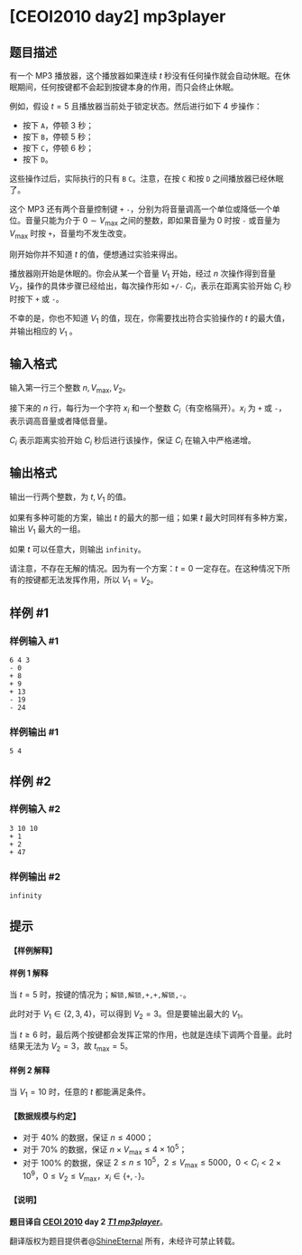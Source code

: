 # [CEOI2010 day2] mp3player

## 题目描述

有一个 MP3 播放器，这个播放器如果连续 $t$ 秒没有任何操作就会自动休眠。在休眠期间，任何按键都不会起到按键本身的作用，而只会终止休眠。

例如，假设 $t=5$ 且播放器当前处于锁定状态。然后进行如下 $4$ 步操作：

- 按下 `A`，停顿 $3$ 秒；
- 按下 `B`，停顿 $5$ 秒；
- 按下 `C`，停顿 $6$ 秒；
- 按下 `D`。

这些操作过后，实际执行的只有 `B` `C`。注意，在按 `C` 和按 `D` 之间播放器已经休眠了。

这个 MP3 还有两个音量控制键 `+` `-`，分别为将音量调高一个单位或降低一个单位。音量只能为介于 $0\sim V_{\max}$ 之间的整数，即如果音量为 $0$ 时按 `-` 或音量为 $V_{\max}$ 时按 `+`，音量均不发生改变。

刚开始你并不知道 $t$ 的值，便想通过实验来得出。

播放器刚开始是休眠的。你会从某一个音量 $V_1$ 开始，经过 $n$ 次操作得到音量 $V_2$，操作的具体步骤已经给出，每次操作形如 `+/-` $C_i$，表示在距离实验开始 $C_i$ 秒时按下 `+` 或 `-`。

不幸的是，你也不知道 $V_1$ 的值，现在，你需要找出符合实验操作的 $t$ 的最大值，并输出相应的 $V_1$ 。



## 输入格式

输入第一行三个整数 $n,V_{\max},V_2$。

接下来的 $n$ 行，每行为一个字符 $x_i$ 和一个整数 $C_i$（有空格隔开）。$x_i$ 为 `+` 或 `-`，表示调高音量或者降低音量。

$C_i$ 表示距离实验开始 $C_i$ 秒后进行该操作，保证 $C_i$ 在输入中严格递增。

## 输出格式

输出一行两个整数，为 $t,V_1$ 的值。

如果有多种可能的方案，输出 $t$ 的最大的那一组；如果 $t$ 最大时同样有多种方案，输出 $V_1$ 最大的一组。

如果 $t$ 可以任意大，则输出 `infinity`。

请注意，不存在无解的情况。因为有一个方案：$t=0$ 一定存在。在这种情况下所有的按键都无法发挥作用，所以 $V_1=V_2$。

## 样例 #1

### 样例输入 #1
```
6 4 3
- 0
+ 8
+ 9
+ 13
- 19
- 24
```

### 样例输出 #1

```
5 4
```

## 样例 #2

### 样例输入 #2
```
3 10 10
+ 1
+ 2
+ 47
```

### 样例输出 #2

```
infinity
```

## 提示

#### 【样例解释】

#### 样例 1 解释

当 $t=5$ 时，按键的情况为；`解锁,解锁,+,+,解锁,-`。

此时对于 $V_1\in \{2,3,4\}$，可以得到 $V_2=3$。但是要输出最大的 $V_1$。

当 $t\geq 6$ 时，最后两个按键都会发挥正常的作用，也就是连续下调两个音量。此时结果无法为 $V_2=3$，故 $t_{\max}=5$。 

#### 样例 2 解释

当 $V_1=10$ 时，任意的 $t$ 都能满足条件。

#### 【数据规模与约定】

- 对于 $40\%$ 的数据，保证 $n\le 4000$；
- 对于 $70\%$ 的数据，保证 $n\times V_{\max}\le 4\times 10^5$；
- 对于 $100\%$ 的数据，保证 $2\le n\le 10^5$，$2\le V_{\max}\le 5000$，$0<C_i<2\times 10^9$，$0\le V_2\le V_{\max}$，$x_i\in\{\texttt{+}, \texttt{-}
\}$。


#### 【说明】

**题目译自 [CEOI 2010](http://ceoi2010.ics.upjs.sk/Contest/Tasks) day 2 *[T1 mp3player](https://people.ksp.sk/~misof/ceoi2010/mp3-eng.pdf)***。

翻译版权为题目提供者@[ShineEternal](https://www.luogu.com.cn/user/45475) 所有，未经许可禁止转载。


